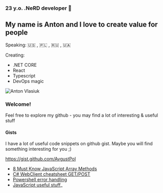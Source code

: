 ### 23 y.o. .NeRD developer 👋 
## My name is Anton and I love to create value for people 

Speaking: 🇺🇸 , 🇵🇱 , 🇷🇺 , 🇺🇦 

Creating: 
- .NET CORE
- React 
- Typescript 
- DevOps magic 


![Anton Vlasiuk](https://github.com/AvgustPol/AvgustPol/blob/main/images/anton%20vlasiuk.jpg?raw=true)

### Welcome!  
Feel free to explore my github - you may find a lot of interesting & useful stuff 


#### Gists 
I have a lot of useful code snippets on github gist. Maybe you will find something interesting for you ;)

https://gist.github.com/AvgustPol

- [8 Must Know JavaScript Array Methods](https://gist.github.com/AvgustPol/2907b73b4eb8e9d48fbbb8b22a7992a1)
- [C# WebClient cheatsheet GET/POST](https://gist.github.com/AvgustPol/8e14a07862ae5d804b8b7a10398c681d)
- [Powershell error handling](https://gist.github.com/AvgustPol/294a11703860c08ab2c5fdcb5d8718b0)
- [JavaScript useful stuff](https://gist.github.com/AvgustPol/aa26dcc4043f2090a8bd8c31fb5ed623)_
